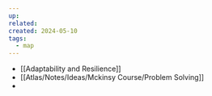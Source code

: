 ```yaml
---
up: 
related: 
created: 2024-05-10
tags:
  - map
---
```


- [[Adaptability and Resilience]]
- [[Atlas/Notes/Ideas/Mckinsy Course/Problem Solving]]
- 